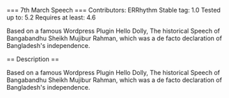 === 7th March Speech ===
Contributors: ERRhythm
Stable tag: 1.0
Tested up to: 5.2
Requires at least: 4.6

Based on a famous Wordpress Plugin Hello Dolly, The historical Speech of Bangabandhu Sheikh Mujibur Rahman, which was a de facto declaration of Bangladesh's independence.

== Description ==

Based on a famous Wordpress Plugin Hello Dolly, The historical Speech of Bangabandhu Sheikh Mujibur Rahman, which was a de facto declaration of Bangladesh's independence.
